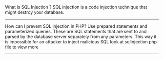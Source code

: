 What is SQL Injection ? 
SQL injection is a code injection technique that might destroy your database.
______________________________________________________________________________________________
How can I prevent SQL injection in PHP?
Use prepared statements and parameterized queries. These are SQL statements that are sent to and parsed by the database server separately from any parameters. This way it is impossible for an attacker to inject malicious SQL 
look at sqlinjection.php file to view more 
_____________________________________________________________________________________________